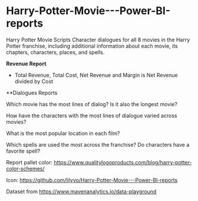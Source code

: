 # Harry-Potter-Movie---Power-BI-reports
Harry Potter Movie Scripts
Character dialogues for all 8 movies in the Harry Potter franchise, including additional information about each movie, its chapters, characters, places, and spells.

**Revenue Report**
- Total Revenue, Total Cost, Net Revenue and Margin is Net Revenue divided by Cost


**Dialogues Reports

Which movie has the most lines of dialog? Is it also the longest movie?

How have the characters with the most lines of dialogue varied across movies?

What is the most popular location in each film?

Which spells are used the most across the franchise? Do characters have a favorite spell?

Report pallet color: https://www.qualitylogoproducts.com/blog/harry-potter-color-schemes/

Icon: https://github.com/lilyvo/Harry-Potter-Movie---Power-BI-reports

Dataset from https://www.mavenanalytics.io/data-playground
